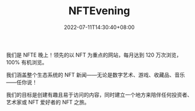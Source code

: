 ﻿---
weight: 
title: "NFTEvening"
description: "我们是 NFTE 晚上！领先的以 NFT 为重点的网站，每月达到 120 万次浏览，100% 有机浏览"
date: 2022-07-11T14:30:40+08:00
lastmod: 2022-07-11T14:30:40+08:00
draft: false
authors: ["Cindy"]
featuredImage: "11.jpg"
link: "https://nftevening.com/"
tags: ["NFTEvening","元宇宙资讯"]
categories: ["navigation"]
navigation: ["元宇宙资讯"]
lightgallery: true
toc: true
pinned: false
recommend: false
recommend1: false
---
我们是 NFTE 晚上！领先的以 NFT 为重点的网站，每月达到 120 万次浏览，100% 有机浏览。

我们涵盖整个生态系统的 NFT 新闻——无论是数字艺术、游戏、收藏品、音乐——任你说！

我们的目标是创建有趣且易于访问的内容，同时建立一个地方来陪伴任何投资者、艺术家或 NFT 爱好者的 NFT 之旅。